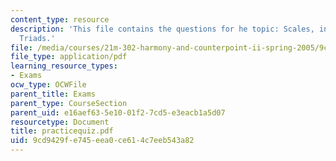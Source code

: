 ```yaml
---
content_type: resource
description: 'This file contains the questions for he topic: Scales, intervals, and
  Triads.'
file: /media/courses/21m-302-harmony-and-counterpoint-ii-spring-2005/9cd9429fe745eea0ce614c7eeb543a82_practicequiz.pdf
file_type: application/pdf
learning_resource_types:
- Exams
ocw_type: OCWFile
parent_title: Exams
parent_type: CourseSection
parent_uid: e16aef63-5e10-01f2-7cd5-e3eacb1a5d07
resourcetype: Document
title: practicequiz.pdf
uid: 9cd9429f-e745-eea0-ce61-4c7eeb543a82
---
```

